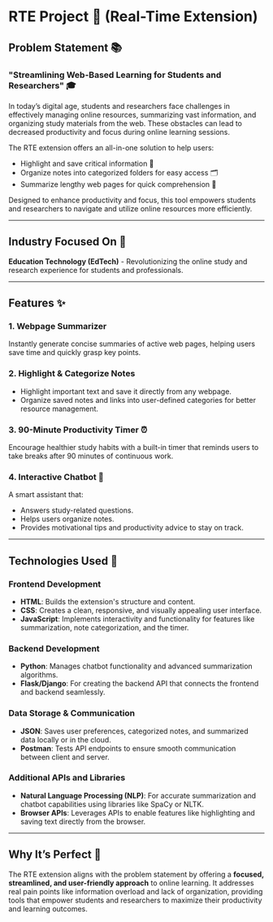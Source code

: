 # RTE Project 🚀 (Real-Time Extension)

## Problem Statement 📚  
### **"Streamlining Web-Based Learning for Students and Researchers"** 🎓  
In today’s digital age, students and researchers face challenges in effectively managing online resources, summarizing vast information, and organizing study materials from the web. These obstacles can lead to decreased productivity and focus during online learning sessions.  

The RTE extension offers an all-in-one solution to help users:  
- Highlight and save critical information 📌  
- Organize notes into categorized folders for easy access 🗂️  
- Summarize lengthy web pages for quick comprehension 🔑  

Designed to enhance productivity and focus, this tool empowers students and researchers to navigate and utilize online resources more efficiently.

---

## Industry Focused On 🎯  
**Education Technology (EdTech)** - Revolutionizing the online study and research experience for students and professionals.

---

## Features ✨  

### **1. Webpage Summarizer**  
Instantly generate concise summaries of active web pages, helping users save time and quickly grasp key points.

### **2. Highlight & Categorize Notes**  
- Highlight important text and save it directly from any webpage.  
- Organize saved notes and links into user-defined categories for better resource management.

### **3. 90-Minute Productivity Timer** ⏰  
Encourage healthier study habits with a built-in timer that reminds users to take breaks after 90 minutes of continuous work.

### **4. Interactive Chatbot** 🤖  
A smart assistant that:  
- Answers study-related questions.  
- Helps users organize notes.  
- Provides motivational tips and productivity advice to stay on track.

---

## Technologies Used 🔧  

### **Frontend Development**  
- **HTML**: Builds the extension's structure and content.  
- **CSS**: Creates a clean, responsive, and visually appealing user interface.  
- **JavaScript**: Implements interactivity and functionality for features like summarization, note categorization, and the timer.  

### **Backend Development**  
- **Python**: Manages chatbot functionality and advanced summarization algorithms.  
- **Flask/Django**: For creating the backend API that connects the frontend and backend seamlessly.  

### **Data Storage & Communication**  
- **JSON**: Saves user preferences, categorized notes, and summarized data locally or in the cloud.  
- **Postman**: Tests API endpoints to ensure smooth communication between client and server.

### **Additional APIs and Libraries**  
- **Natural Language Processing (NLP)**: For accurate summarization and chatbot capabilities using libraries like SpaCy or NLTK.  
- **Browser APIs**: Leverages APIs to enable features like highlighting and saving text directly from the browser.  

---

## Why It’s Perfect 🌟  
The RTE extension aligns with the problem statement by offering a **focused, streamlined, and user-friendly approach** to online learning. It addresses real pain points like information overload and lack of organization, providing tools that empower students and researchers to maximize their productivity and learning outcomes.
